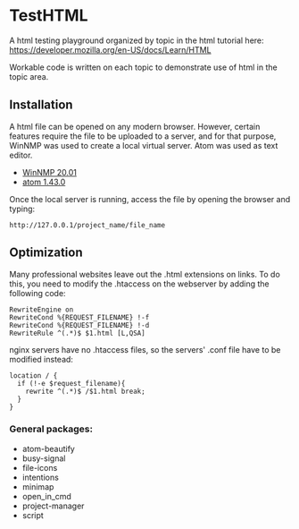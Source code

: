 # TestHTML

A html testing playground organized by topic in the html tutorial here: https://developer.mozilla.org/en-US/docs/Learn/HTML

Workable code is written on each topic to demonstrate use of html in the topic area.

## Installation

A html file can be opened on any modern browser. However, certain features require the file to be uploaded to a server, and for that purpose, WinNMP was used to create a local virtual server. Atom was used as text editor.

* [WinNMP 20.01](https://winnmp.wtriple.com/)
* [atom 1.43.0](https://atom.io/)

Once the local server is running, access the file by opening the browser and typing:

```
http://127.0.0.1/project_name/file_name
```

## Optimization

Many professional websites leave out the .html extensions on links. To do this, you need to modify the .htaccess on the webserver by adding the following code:

```
RewriteEngine on
RewriteCond %{REQUEST_FILENAME} !-f
RewriteCond %{REQUEST_FILENAME} !-d
RewriteRule ^(.*)$ $1.html [L,QSA]
```

nginx servers have no .htaccess files, so the servers' .conf file have to be modified instead:

```
location / {
  if (!-e $request_filename){
    rewrite ^(.*)$ /$1.html break;
  }
}
```

### General packages:

* atom-beautify
* busy-signal
* file-icons
* intentions
* minimap
* open_in_cmd
* project-manager
* script
